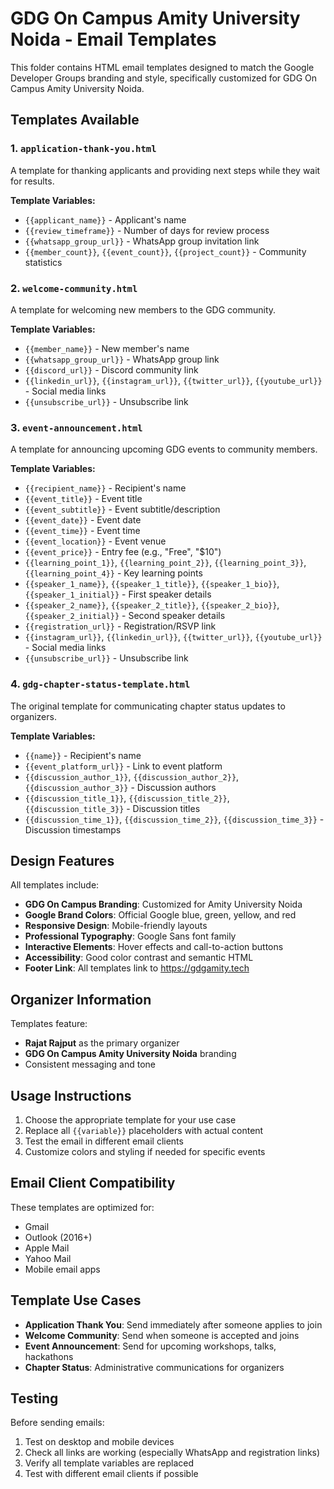 # GDG On Campus Amity University Noida - Email Templates

This folder contains HTML email templates designed to match the Google Developer Groups branding and style, specifically customized for GDG On Campus Amity University Noida.

## Templates Available

### 1. `application-thank-you.html`
A template for thanking applicants and providing next steps while they wait for results.

**Template Variables:**
- `{{applicant_name}}` - Applicant's name
- `{{review_timeframe}}` - Number of days for review process
- `{{whatsapp_group_url}}` - WhatsApp group invitation link
- `{{member_count}}`, `{{event_count}}`, `{{project_count}}` - Community statistics

### 2. `welcome-community.html`
A template for welcoming new members to the GDG community.

**Template Variables:**
- `{{member_name}}` - New member's name
- `{{whatsapp_group_url}}` - WhatsApp group link
- `{{discord_url}}` - Discord community link
- `{{linkedin_url}}`, `{{instagram_url}}`, `{{twitter_url}}`, `{{youtube_url}}` - Social media links
- `{{unsubscribe_url}}` - Unsubscribe link

### 3. `event-announcement.html`
A template for announcing upcoming GDG events to community members.

**Template Variables:**
- `{{recipient_name}}` - Recipient's name
- `{{event_title}}` - Event title
- `{{event_subtitle}}` - Event subtitle/description
- `{{event_date}}` - Event date
- `{{event_time}}` - Event time
- `{{event_location}}` - Event venue
- `{{event_price}}` - Entry fee (e.g., "Free", "$10")
- `{{learning_point_1}}`, `{{learning_point_2}}`, `{{learning_point_3}}`, `{{learning_point_4}}` - Key learning points
- `{{speaker_1_name}}`, `{{speaker_1_title}}`, `{{speaker_1_bio}}`, `{{speaker_1_initial}}` - First speaker details
- `{{speaker_2_name}}`, `{{speaker_2_title}}`, `{{speaker_2_bio}}`, `{{speaker_2_initial}}` - Second speaker details
- `{{registration_url}}` - Registration/RSVP link
- `{{instagram_url}}`, `{{linkedin_url}}`, `{{twitter_url}}`, `{{youtube_url}}` - Social media links
- `{{unsubscribe_url}}` - Unsubscribe link

### 4. `gdg-chapter-status-template.html`
The original template for communicating chapter status updates to organizers.

**Template Variables:**
- `{{name}}` - Recipient's name
- `{{event_platform_url}}` - Link to event platform
- `{{discussion_author_1}}`, `{{discussion_author_2}}`, `{{discussion_author_3}}` - Discussion authors
- `{{discussion_title_1}}`, `{{discussion_title_2}}`, `{{discussion_title_3}}` - Discussion titles
- `{{discussion_time_1}}`, `{{discussion_time_2}}`, `{{discussion_time_3}}` - Discussion timestamps

## Design Features

All templates include:
- **GDG On Campus Branding**: Customized for Amity University Noida
- **Google Brand Colors**: Official Google blue, green, yellow, and red
- **Responsive Design**: Mobile-friendly layouts
- **Professional Typography**: Google Sans font family
- **Interactive Elements**: Hover effects and call-to-action buttons
- **Accessibility**: Good color contrast and semantic HTML
- **Footer Link**: All templates link to https://gdgamity.tech

## Organizer Information

Templates feature:
- **Rajat Rajput** as the primary organizer
- **GDG On Campus Amity University Noida** branding
- Consistent messaging and tone

## Usage Instructions

1. Choose the appropriate template for your use case
2. Replace all `{{variable}}` placeholders with actual content
3. Test the email in different email clients
4. Customize colors and styling if needed for specific events

## Email Client Compatibility

These templates are optimized for:
- Gmail
- Outlook (2016+)
- Apple Mail
- Yahoo Mail
- Mobile email apps

## Template Use Cases

- **Application Thank You**: Send immediately after someone applies to join
- **Welcome Community**: Send when someone is accepted and joins
- **Event Announcement**: Send for upcoming workshops, talks, hackathons
- **Chapter Status**: Administrative communications for organizers

## Testing

Before sending emails:
1. Test on desktop and mobile devices
2. Check all links are working (especially WhatsApp and registration links)
3. Verify all template variables are replaced
4. Test with different email clients if possible
